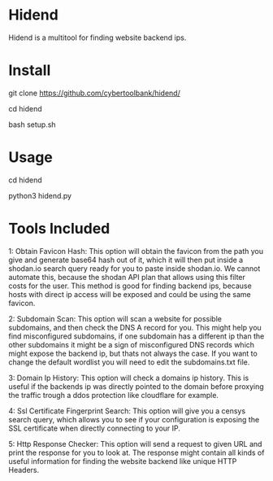 # Hidend

Hidend is a multitool for finding website backend ips.

# Install

git clone https://github.com/cybertoolbank/hidend/

cd hidend

bash setup.sh

# Usage 

cd hidend

python3 hidend.py

# Tools Included

1:
  Obtain Favicon Hash: This option will obtain the favicon from
  the path you give and generate base64 hash out of it, which 
  it will then put inside a shodan.io search query ready for 
  you to paste inside shodan.io. We cannot automate this, 
  because the shodan API plan that allows using this filter 
  costs for the user. This method is good for finding backend 
  ips, because hosts with direct ip access will be exposed and
  could be using the same favicon. 
  
2:
  Subdomain Scan: This option will scan a website for possible 
  subdomains, and then check the DNS A record for you. This might
  help you find misconfigured subdomains, if one subdomain has a
  different ip than the other subdomains it might be a sign of 
  misconfigured DNS records which might expose the backend ip, 
  but thats not always the case. If you want to change the 
  default wordlist you will need to edit the subdomains.txt file.
  
3:
  Domain Ip History: This option will check a domains ip history.
  This is useful if the backends ip was directly pointed to the 
  domain before proxying the traffic trough a ddos protection like 
  cloudflare for example.
  
4: 
  Ssl Certificate Fingerprint Search: This option will give you a
  censys search query, which allows you to see if your configuration is 
  exposing the SSL certificate when directly connecting to your IP.
  
5: 
  Http Response Checker: This option will send a request to given URL
  and print the response for you to look at. The response might contain
  all kinds of useful information for finding the website backend like
  unique HTTP Headers. 
